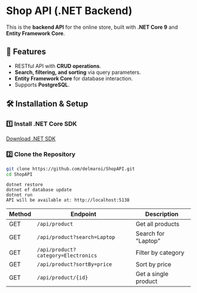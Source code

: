 # Shop API (.NET Backend)

This is the **backend API** for the online store, built with **.NET Core 9** and **Entity Framework Core**.

## 📌 Features

- RESTful API with **CRUD operations**.
- **Search, filtering, and sorting** via query parameters.
- **Entity Framework Core** for database interaction.
- Supports **PostgreSQL**.

## 🛠️ Installation & Setup

### 1️⃣ Install .NET Core SDK

[Download .NET SDK](https://dotnet.microsoft.com/download)

### 2️⃣ Clone the Repository

```sh
git clone https://github.com/delmaroi/ShopAPI.git
cd ShopAPI
```

```
dotnet restore
dotnet ef database update
dotnet run
API will be available at: http://localhost:5138
```

| Method | Endpoint                            | Description          |
| ------ | ----------------------------------- | -------------------- |
| GET    | `/api/product`                      | Get all products     |
| GET    | `/api/product?search=Laptop`        | Search for "Laptop"  |
| GET    | `/api/product?category=Electronics` | Filter by category   |
| GET    | `/api/product?sortBy=price`         | Sort by price        |
| GET    | `/api/product/{id}`                 | Get a single product |
